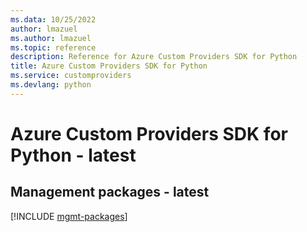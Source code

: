 ```yaml
---
ms.data: 10/25/2022
author: lmazuel
ms.author: lmazuel
ms.topic: reference
description: Reference for Azure Custom Providers SDK for Python
title: Azure Custom Providers SDK for Python
ms.service: customproviders
ms.devlang: python
---
```

# Azure Custom Providers SDK for Python - latest

## Management packages - latest
[!INCLUDE [mgmt-packages](custom-providers-mgmt-index.md)]